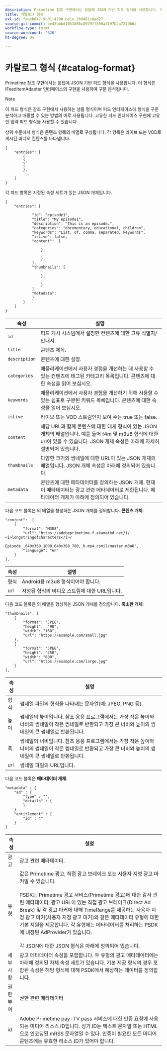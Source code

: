 ```yaml
---
description: Primetime 참조 구현에서는 응답에 JSON 기반 피드 형식을 사용합니다. 이 형식은 IFeedItemAdapter 인터페이스의 구현을 사용하여 구문 분석됩니다.
title: 카탈로그 형식
exl-id: faaeb647-9c01-4290-be1e-2b8461c8ad27
source-git-commit: be43bbbd1051886c8979ff590a3197b2a7249b6a
workflow-type: tm+mt
source-wordcount: '620'
ht-degree: 0%

---
```


# 카탈로그 형식 {#catalog-format}

Primetime 참조 구현에서는 응답에 JSON 기반 피드 형식을 사용합니다. 이 형식은 IFeedItemAdapter 인터페이스의 구현을 사용하여 구문 분석됩니다.

>[!NOTE]
>
>이 피드 형식은 참조 구현에서 사용하는 샘플 형식이며 피드 인터페이스에 형식을 구문 분석하고 매핑할 수 있는 방법의 예로 사용됩니다. 고유한 피드 인터페이스 구현에 고유한 입력 피드 형식을 사용할 수 있습니다.

상위 수준에서 형식은 콘텐츠 항목의 배열로 구성됩니다. 각 항목은 라이브 또는 VOD로 게시된 비디오 컨텐츠를 나타냅니다.

```
{
    "entries": [
        {
        },
        {
        },
        ...
    ]
}
```

각 피드 항목은 지정된 속성 세트가 있는 JSON 개체입니다.

```
{
    "entries": [
        
            "id": "episode1",
            "title": "My episode1",
            "description": "This is an episode.",
            "categories": "documentary, educational, children",
            "keywords": "List, of, comma, separated, keywords",
            "isLive": false,
            "content":  [
                
                },
                
                },
            ],
            "thumbnails": [
                
                },
                
                }
            ]
            "metadata": 
            } 
        }
    ]
}
```

| 속성 | 설명 |
|---|---|
| `id` | 피드 게시 시스템에서 설정한 컨텐츠에 대한 고유 식별자/안내서. |
| `title` | 콘텐츠 제목. |
| `description` | 콘텐츠에 대한 설명. |
| `categories` | 애플리케이션에서 사용자 경험을 개선하는 데 사용할 수 있는 컨텐츠에 태그된 카테고리 목록입니다. 콘텐츠에 대한 속성을 읽어 보십시오. |
| `keywords` | 애플리케이션에서 사용자 경험을 개선하기 위해 사용할 수 있는 쉼표로 구분된 키워드 목록입니다. 콘텐츠에 대한 속성을 읽어 보십시오. |
| `isLive` | 라이브 또는 VOD 스트림인지 보여 주는 true 또는 false. |
| `content` | 해당 URL과 함께 콘텐츠에 대한 대체 형식이 있는 JSON 개체의 배열입니다. 예를 들어 f4m 및 m3u8 형식에 대한 url이 있을 수 있습니다. JSON 개체 속성은 아래에 자세히 설명되어 있습니다. |
| `thumbnails` | 다양한 크기의 썸네일에 대한 URL이 있는 JSON 개체의 배열입니다. JSON 개체 속성은 아래에 정의되어 있습니다. |
| `metadata` | 콘텐츠에 대한 메타데이터를 정의하는 JSON 개체. 현재 이 메타데이터는 광고 관련 메타데이터로 제한됩니다. 메타데이터 개체가 아래에 정의되어 있습니다. |

다음 코드 블록은 의 배열을 형성하는 JSON 개체를 정의합니다. **콘텐츠 개체**:

```
"content":  [
    {
        "format": "M3U8",
        "url": "https://adobeprimetime-f.akamaihd.net/i/
<i>longstringofcharacters</i>/
                 Episode_,640x360_1000,640x360_700,_b.mp4.csmil/master.m3u8",
        "language": "en"
    }  
],
```

| 속성 | 설명 |
|--- |--- |
| 형식 | Android용 m3u8 형식이어야 합니다. |
| url | 지정된 형식의 비디오 스트림에 대한 URL입니다. |

다음 코드 블록은 의 배열을 형성하는 JSON 개체를 정의합니다. **축소판 개체**:

```
"thumbnails": [
    {
        "format": "JPEG",
        "height":  "90",
        "width": "160",
        "url": "https://example.com/small.jpg"
    },
    {
        "format": "JPEG",
        "height": "450",
        "width": "800",
        "url": "https://example.com/large.jpg"
    }
],
```

| 속성 | 설명 |
|---|---|
| 형식 | 썸네일 파일의 형식을 나타내는 문자열(예: JPEG, PNG 등). |
| 높이 | 썸네일의 높이입니다. 참조 응용 프로그램에서는 가장 작은 높이와 너비의 썸네일이 작은 썸네일로 반환되고 가장 큰 너비와 높이의 썸네일이 큰 썸네일로 반환됩니다. |
| 폭 | 썸네일의 너비입니다. 참조 응용 프로그램에서는 가장 작은 높이와 너비의 썸네일이 작은 썸네일로 반환되고 가장 큰 너비와 높이의 썸네일이 큰 썸네일로 반환됩니다. |
| url | 썸네일 파일의 URL입니다. |

다음 코드 블록은 **메타데이터 개체**:

```
"metadata" : {
    "ad" : {
        "type" : "",
        "details" : {
        }
    }
    "entitlement" : {
        "id" : ""
    }
}
```

| 속성 | 설명 |
|--- |--- |
| 광고 | 광고 관련 메타데이터. |
| 유형 | 값은 Primetime 광고, 직접 광고 브레이크 또는 사용자 지정 광고 마커일 수 있습니다. <br/><br/>PSDK는 Primetime 광고 서비스(Primetime 광고)에 대한 감사 관련 메타데이터, 광고 URL이 있는 직접 광고 브레이크(Direct Ad Break) 및 각 광고 마커에 대해 TimeRange를 제공하는 사용자 지정 광고 마커(사용자 지정 광고 마커)와 같은 메타데이터 유형에 대한 기본 지원을 제공합니다. 각 유형에는 메타데이터를 처리하는 PSDK에 내장된 AdProvider가 있습니다.  <br/><br/>각 JSON에 대한 JSON 형식은 아래에 정의되어 있습니다. |
| 세부 사항 | 광고 메타데이터 속성을 포함합니다. 두 유형의 광고 메타데이터에는 아래에 정의된 자체 속성 세트가 있습니다. 기본 제공 형식의 경우 포함된 속성은 해당 형식에 대해 PSDK에서 예상하는 데이터를 정의합니다. |
| 권한 부여 | 권한 관련 메타데이터 |
| id | Adobe Primetime pay-TV pass 서비스에 대한 인증 요청에 사용되는 미디어 리소스 ID입니다. 상기 ID는 텍스트 문자열 또는 HTML으로 인코딩된 mRSS 문자열일 수 있다. 인증이 필요한 모든 미디어 콘텐츠에는 유효한 리소스 ID가 있어야 합니다. |
